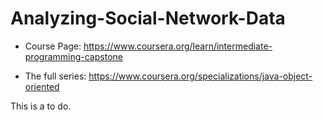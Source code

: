 # Analyzing-Social-Network-Data


- Course Page: https://www.coursera.org/learn/intermediate-programming-capstone

- The full series: https://www.coursera.org/specializations/java-object-oriented


This is a to do.
